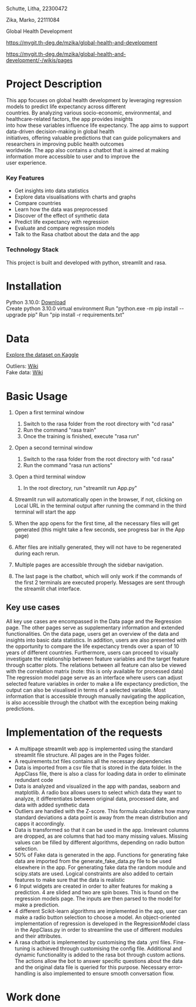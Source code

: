 Schutte, Litha, 22300472

Zika, Marko, 22111084

Global Health Development

https://mygit.th-deg.de/mzika/global-health-and-development

https://mygit.th-deg.de/mzika/global-health-and-development/-/wikis/pages

# Project Description

This app focuses on global health development by leveraging regression models to predict life expectancy across different\
countries. By analyzing various socio-economic, environmental, and healthcare-related factors, the app provides insights\
into how these variables influence life expectancy. The app aims to support data-driven decision-making in global health\
initiatives, offering valuable predictions that can guide policymakers and researchers in improving public health outcomes\
worldwide. The app also contains a chatbot that is aimed at making information more accessible to user and to improve the\
user experience.


### Key Features
- Get insights into data statistics
- Explore data visualisations with charts and graphs
- Compare countries
- Learn how the data was preprocessed
- Discover of the effect of synthetic data
- Predict life expectancy with regression
- Evaluate and compare regression models
- Talk to the Rasa chatbot about the data and the app

### Technology Stack
This project is built and developed with python, streamlit and rasa.

# Installation

Python 3.10.0: [Download](https://www.python.org/ftp/python/3.10.0/python-3.10.0-amd64.exe)\
Create python 3.10.0 virtual environment
Run "python.exe -m pip install --upgrade pip"
Run "pip install -r requirements.txt"


# Data

[Explore the dataset on Kaggle](https://www.kaggle.com/datasets/martinagalasso/global-health-and-development-2012-2021/data)

Outliers: [Wiki](https://mygit.th-deg.de/mzika/global-health-and-development/-/wikis/Data-Description#handling-outliers)\
Fake data: [Wiki](https://mygit.th-deg.de/mzika/global-health-and-development/-/wikis/Data-Description#general-randomization-approach)

# Basic Usage

1. Open a first terminal window
   1. Switch to the rasa folder from the root directory with "cd rasa"
   2. Run the command "rasa train"
   3. Once the training is finished, execute "rasa run"


2. Open a second terminal window
   1. Switch to the rasa folder from the root directory with "cd rasa"
   2. Run the command "rasa run actions"

3. Open a third terminal window
   1. In the root directory, run "streamlit run App.py"

4. Streamlit run will automatically open in the browser, if not, clicking on Local URL in the terminal output after running the command
in the third terminal will start the app

5. When the app opens for the first time, all the necessary files will get generated (this might take a few seconds, see progress bar in the App page)

6. After files are initially generated, they will not have to be regenerated during each rerun.

7. Multiple pages are accessible through the sidebar navigation.

8. The last page is the chatbot, which will only work if the commands of the first 2 terminals are executed properly.
  Messages are sent through the streamlit chat interface.

## Key use cases

All key use cases are encompassed in the Data page and the Regression page. The other pages serve as supplementary information
and extended functionalities. On the data page, users get an overview of the data and insights into basic data statistics. In addition, users 
are also presented with the opportunity to compare the life expectancy trends over a span of 10 years of different countries. 
Furthermore, users can proceed to visually investigate the relationship between feature variables and the target feature through 
scatter plots. The relations between all feature can also be viewed with the correlation matrix (note: this is only available for 
processed data) The regression model page serve as an interface where users can adjust selected feature variables in order to 
make a life expectancy prediction, the output can also be visualised in terms of a selected variable. Most information that is 
accessible through manually navigating the application, is also accessible through the chatbot with the exception being
making predictions.

# Implementation of the requests

- A multipage streamlit web app is implemented using the standard streamlit file structure. All pages are in the Pages folder.
- A requirements.txt files contains all the necessary dependencies
- Data is imported from a csv file that is stored in the data folder. In the AppClass file, there is also a class for loading data in order to eliminate redundant code
- Data is analyzed and visualized in the app with pandas, seaborn and matplotlib. A radio box allows users to select which data they want to analyze, it differentiates between original data, processed date, and data with added synthetic data
- Outliers are handled with the Z-score. This formula calculates how many standard deviations a data point is away from the mean distribution and capps it accordingly.
- Data is transformed so that it can be used in the app. Irrelevant columns are dropped, as are columns that had too many missing values. Missing values can be filled by different algorithms, depending on radio button selection.
- 50% of Fake data is generated in the app. Functions for generating fake data are imported from the generate_fake_data.py file to be used elsewhere in the app. For generating fake data the random module and scipy.stats are used. Logical constraints are also added to certain features to make sure that the data is realistic
- 6 Input widgets are created in order to alter features for making a prediction. 4 are slided and two are spin boxes. This is found on the regression models page. The inputs are then parsed to the model for make a prediction.
- 4 different Scikit-learn algorithms are implemented in the app, user can make a radio button selection to choose a model. An object-oriented implementation of regression is developed in the RegressionModel class in the AppClass.py in order to streamline the use of different modules and their attributes.
- A rasa chatbot is implemented by customising the data .yml files. Fine-tuning is achieved through customising the config file. Additional and dynamic functionality is added to the rasa bot through custom actions. The actions allow the bot to answer specific questions about the data and the original data file is queried for this purpose. Necessary error-handling is also implemented to ensure smooth conversation flow.
# Work done

